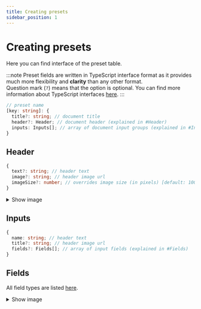 ```yaml
---
title: Creating presets
sidebar_position: 1
---
```


# Creating presets
Here you can find interface of the preset table.

:::note
Preset fields are written in TypeScript interface format as it provides much more flexibility and **clarity** than any other format.  
Question mark (`?`) means that the option is optional. You can find more information about TypeScript interfaces [here](https://www.typescriptlang.org/docs/handbook/2/objects.html).
:::

```ts
// preset name
[key: string]: {
  title?: string; // document title
  header?: Header; // document header (explained in #Header)
  inputs: Inputs[]; // array of document input groups (explained in #Inputs)
}
```



## Header
```ts
{
  text?: string; // header text
  image?: string; // header image url
  imageSize?: number; // overrides image size (in pixels) [default: 100]
}
```
<details className='dropdown'>
  <summary>Show image</summary>
  <img src='https://i.imgur.com/RWOuh15.png' alt='Header' />
</details>



## Inputs
```ts
{
  name: string; // header text
  title?: string; // header image url
  fields?: Fields[]; // array of input fields (explained in #Fields)
}
```



## Fields
All field types are listed [here](./fields).
<details className='dropdown'>
  <summary>Show image</summary>
  <img src='https://i.imgur.com/spHDrQ3.png' alt='Inputs' />
</details>
